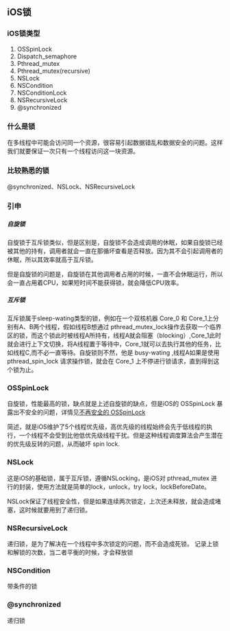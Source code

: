 ## iOS锁

### iOS锁类型

1. OSSpinLock
2. Dispatch_semaphore
3. Pthread_mutex
4. Pthread_mutex(recursive)
5. NSLock
6. NSCondition
7. NSConditionLock
8. NSRecursiveLock
9. @synchronized

### 什么是锁

在多线程中可能会访问同一个资源，很容易引起数据错乱和数据安全的问题。这样我们就要保证一次只有一个线程访问这一块资源。

### 比较熟悉的锁

@synchronized、NSLock、NSRecursiveLock

### 引申

##### 自旋锁

自旋锁于互斥锁类似，但是区别是，自旋锁不会造成调用的休眠，如果自旋锁已经被其他的持有，调用者就会一直在那循坏查看是否释放。因为其不会引起调用者的休眠，所以其效率就高于互斥锁。

但是自旋锁的问题是，自旋锁在其他调用者占用的时候，一直不会休眠运行，所以会一直占用着CPU，如果短时间不能获得锁，就会降低CPU效率。

##### 互斥锁

互斥锁属于sleep-wating类型的锁，例如在一个双核机器 Core_0 和 Core_1上分别有A、B两个线程，假如线程B想通过 pthread_mutex_lock操作去获取一个临界区的锁，而这个锁此时被线程A所持有，线程A就会阻塞（blocking）,Core_1此时就会进行上下文切换，将A线程置于等待中，Core_1就可以去执行其他的任务，比如线程C,而不必一直等待。自旋锁则不然，他是 busy-wating ,线程A如果是使用 pthread_spin_lock 请求操作锁，就会在 Core_1 上不停进行锁请求，直到得到这个锁为止。

### OSSpinLock

自旋锁，性能最高的锁，缺点就是上述自旋锁的缺点，但是iOS的 OSSpinLock 暴露出不安全的问题，详情见[不再安全的 OSSpinLock](https://blog.ibireme.com/2016/01/16/spinlock_is_unsafe_in_ios/)

简述，就是iOS维护了5个线程优先级，高优先级的线程始终会先于低线程的执行，一个线程不会受到比他低优先级线程干扰。但是这种线程调度算法会产生潜在的优先级反转的问题，从而破坏 spin lock.

### NSLock

这是iOS的基础锁，属于互斥锁，遵循NSLocking，是iOS对 pthread_mutex 进行的封装，使用方法就是简单的lock，unlock，try lock，lockBeforeDate。

NSLock保证了线程安全性，但是如果连续两次锁定，上次还未释放，就会造成堵塞，这时候就要用到了递归锁。

### NSRecursiveLock

递归锁，是为了解决在一个线程中多次锁定的问题，而不会造成死锁。 记录上锁和解锁的次数，当二者平衡的时候，才会释放锁

### NSCondition

带条件的锁



### @synchronized

递归锁

